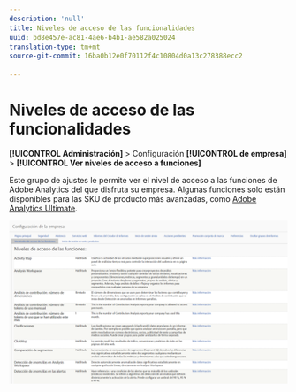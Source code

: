 ```yaml
---
description: 'null'
title: Niveles de acceso de las funcionalidades
uuid: bd8e457e-ac81-4ae6-b4b1-ae582a025024
translation-type: tm+mt
source-git-commit: 16ba0b12e0f70112f4c10804d0a13c278388ecc2

---
```



# Niveles de acceso de las funcionalidades

**[!UICONTROL Administración]** &gt; Configuración **[!UICONTROL de empresa]** &gt; **[!UICONTROL Ver niveles de acceso a funciones]**

Este grupo de ajustes le permite ver el nivel de acceso a las funciones de Adobe Analytics del que disfruta su empresa. Algunas funciones solo están disponibles para las SKU de producto más avanzadas, como [Adobe Analytics Ultimate](https://www.adobe.com/data-analytics-cloud/analytics/ultimate.html).

![](assets/feature-access-levels.png)

